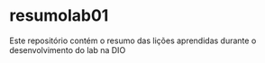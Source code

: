 # resumolab01
Este repositório contém o resumo das lições aprendidas durante o desenvolvimento do lab na DIO 
